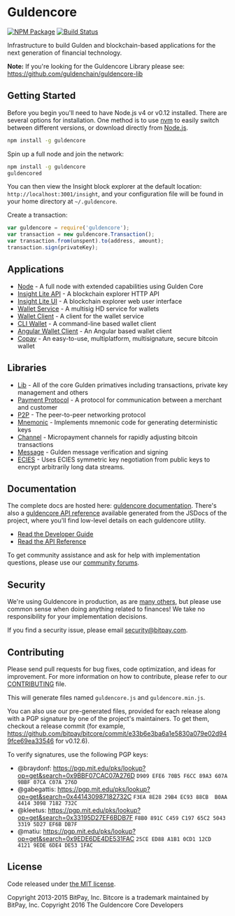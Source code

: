 Guldencore
=======

[![NPM Package](https://img.shields.io/npm/v/guldencore.svg?style=flat-square)](https://www.npmjs.org/package/guldencore)
[![Build Status](https://img.shields.io/travis/guldenchain/guldencore.svg?branch=master&style=flat-square)](https://travis-ci.org/guldenchain/guldencore)

Infrastructure to build Gulden and blockchain-based applications for the next generation of financial technology.

**Note:** If you're looking for the Guldencore Library please see: https://github.com/guldenchain/guldencore-lib

## Getting Started

Before you begin you'll need to have Node.js v4 or v0.12 installed. There are several options for installation. One method is to use [nvm](https://github.com/creationix/nvm) to easily switch between different versions, or download directly from [Node.js](https://nodejs.org/).

```bash
npm install -g guldencore
```

Spin up a full node and join the network:

```bash
npm install -g guldencore
guldencored
```

You can then view the Insight block explorer at the default location: `http://localhost:3001/insight`, and your configuration file will be found in your home directory at `~/.guldencore`.

Create a transaction:
```js
var guldencore = require('guldencore');
var transaction = new guldencore.Transaction();
var transaction.from(unspent).to(address, amount);
transaction.sign(privateKey);
```

## Applications

- [Node](https://github.com/guldenchain/guldencore-node) - A full node with extended capabilities using Gulden Core
- [Insight Lite API](https://github.com/guldenchain/insight-gulden-api) - A blockchain explorer HTTP API
- [Insight Lite UI](https://github.com/guldenchain/insight-gulden-ui) - A blockchain explorer web user interface
- [Wallet Service](https://github.com/bitpay/bitcore-wallet-service) - A multisig HD service for wallets
- [Wallet Client](https://github.com/bitpay/bitcore-wallet-client) - A client for the wallet service
- [CLI Wallet](https://github.com/bitpay/bitcore-wallet) - A command-line based wallet client
- [Angular Wallet Client](https://github.com/bitpay/angular-bitcore-wallet-client) - An Angular based wallet client
- [Copay](https://github.com/bitpay/copay) - An easy-to-use, multiplatform, multisignature, secure bitcoin wallet

## Libraries

- [Lib](https://github.com/guldenchain/guldencore-lib) - All of the core Gulden primatives including transactions, private key management and others
- [Payment Protocol](https://github.com/bitpay/bitcore-payment-protocol) - A protocol for communication between a merchant and customer
- [P2P](https://github.com/guldenchain/guldencore-p2p) - The peer-to-peer networking protocol
- [Mnemonic](https://github.com/bitpay/bitcore-mnemonic) - Implements mnemonic code for generating deterministic keys
- [Channel](https://github.com/bitpay/bitcore-channel) - Micropayment channels for rapidly adjusting bitcoin transactions
- [Message](https://github.com/guldenchain/guldencore-message) - Gulden message verification and signing
- [ECIES](https://github.com/bitpay/bitcore-ecies) - Uses ECIES symmetric key negotiation from public keys to encrypt arbitrarily long data streams.

## Documentation

The complete docs are hosted here: [guldencore documentation](http://guldencore.io/guide/). There's also a [guldencore API reference](http://guldencore.io/api/) available generated from the JSDocs of the project, where you'll find low-level details on each guldencore utility.

- [Read the Developer Guide](http://guldencore.io/guide/)
- [Read the API Reference](http://guldencore.io/api/)

To get community assistance and ask for help with implementation questions, please use our [community forums](http://bitpaylabs.com/c/bitcore).

## Security

We're using Guldencore in production, as are [many others](http://guldencore.io#projects), but please use common sense when doing anything related to finances! We take no responsibility for your implementation decisions.

If you find a security issue, please email security@bitpay.com.

## Contributing

Please send pull requests for bug fixes, code optimization, and ideas for improvement. For more information on how to contribute, please refer to our [CONTRIBUTING](https://github.com/guldenchain/guldencore/blob/master/CONTRIBUTING.md) file.

This will generate files named `guldencore.js` and `guldencore.min.js`.

You can also use our pre-generated files, provided for each release along with a PGP signature by one of the project's maintainers. To get them, checkout a release commit (for example, https://github.com/bitpay/bitcore/commit/e33b6e3ba6a1e5830a079e02d949fce69ea33546 for v0.12.6).

To verify signatures, use the following PGP keys:
- @braydonf: https://pgp.mit.edu/pks/lookup?op=get&search=0x9BBF07CAC07A276D `D909 EFE6 70B5 F6CC 89A3 607A 9BBF 07CA C07A 276D`
- @gabegattis: https://pgp.mit.edu/pks/lookup?op=get&search=0x441430987182732C `F3EA 8E28 29B4 EC93 88CB  B0AA 4414 3098 7182 732C`
- @kleetus: https://pgp.mit.edu/pks/lookup?op=get&search=0x33195D27EF6BDB7F `F8B0 891C C459 C197 65C2 5043 3319 5D27 EF6B DB7F`
- @matiu: https://pgp.mit.edu/pks/lookup?op=get&search=0x9EDE6DE4DE531FAC `25CE ED88 A1B1 0CD1 12CD  4121 9EDE 6DE4 DE53 1FAC`

## License

Code released under [the MIT license](https://github.com/guldenchain/guldencore/blob/master/LICENSE).

Copyright 2013-2015 BitPay, Inc. Bitcore is a trademark maintained by BitPay, Inc.
Copyright 2016 The Guldencore Core Developers